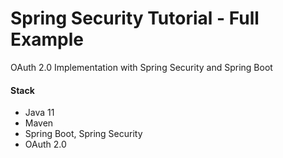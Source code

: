 # Spring Security Tutorial - Full Example
OAuth 2.0 Implementation with Spring Security and Spring Boot 


#### Stack
- Java 11
- Maven
- Spring Boot, Spring Security
- OAuth 2.0
